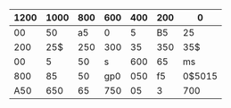 | 1200 | 1000 | 800 | 600 | 400 | 200 | 0      |
| ---- | ---- | --- | --- | --- | --- | ------ |
| 00   | 50   | a5  | 0   | 5   | B5  | 25     |
| 200  | 25$  | 250 | 300 | 35  | 350 | 35$    |
| 00   | 5    | 50  | s   | 600 | 65  | ms     |
| 800  | 85   | 50  | gp0 | 050 | f5  | 0$5015 |
| A50  | 650  | 65  | 750 | 05  | 3   | 700    |